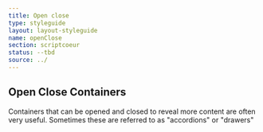 ```yaml
---
title: Open close
type: styleguide
layout: layout-styleguide
name: openClose
section: scriptcoeur
status: --tbd
source: ../
---
```


<main markdown="1">

## Open Close Containers

Containers that can be opened and closed to reveal more content are often very useful. Sometimes these are referred to as "accordions" or "drawers"


</div>

</main>


